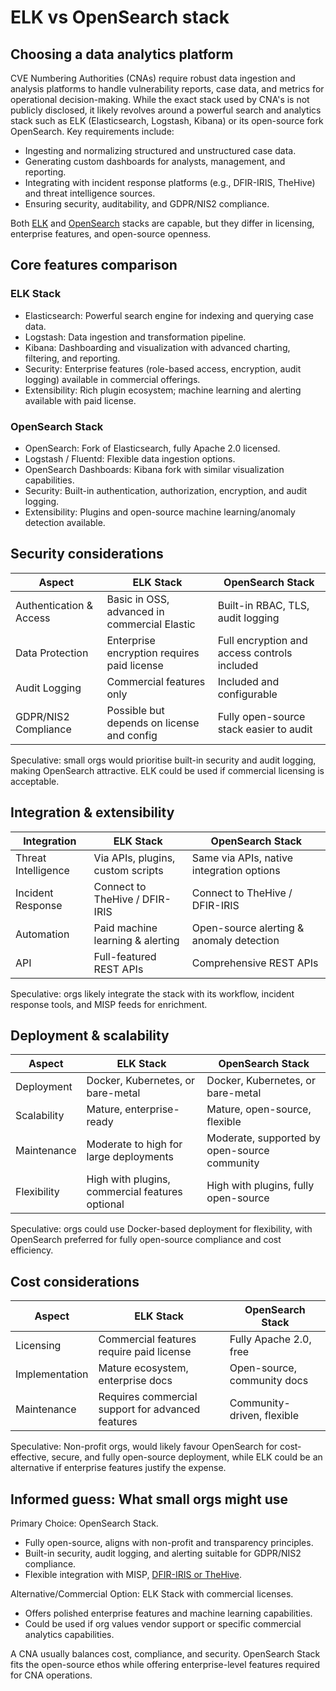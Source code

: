 # ELK vs OpenSearch stack

## Choosing a data analytics platform

CVE Numbering Authorities (CNAs) require robust data ingestion and analysis platforms to handle vulnerability reports, case data, and metrics for operational decision-making. While the exact stack used by CNA's is not publicly disclosed, it likely revolves around a powerful search and analytics stack such as ELK (Elasticsearch, Logstash, Kibana) or its open-source fork OpenSearch. Key requirements include:

* Ingesting and normalizing structured and unstructured case data.
* Generating custom dashboards for analysts, management, and reporting.
* Integrating with incident response platforms (e.g., DFIR-IRIS, TheHive) and threat intelligence sources.
* Ensuring security, auditability, and GDPR/NIS2 compliance.

Both [ELK](https://elastic-stack.readthedocs.io/en/latest/) and [OpenSearch](https://docs.opensearch.org/latest/) stacks are capable, but they differ in licensing, enterprise features, and open-source openness.

## Core features comparison

### ELK Stack

* Elasticsearch: Powerful search engine for indexing and querying case data.
* Logstash: Data ingestion and transformation pipeline.
* Kibana: Dashboarding and visualization with advanced charting, filtering, and reporting.
* Security: Enterprise features (role-based access, encryption, audit logging) available in commercial offerings.
* Extensibility: Rich plugin ecosystem; machine learning and alerting available with paid license.

### OpenSearch Stack

* OpenSearch: Fork of Elasticsearch, fully Apache 2.0 licensed.
* Logstash / Fluentd: Flexible data ingestion options.
* OpenSearch Dashboards: Kibana fork with similar visualization capabilities.
* Security: Built-in authentication, authorization, encryption, and audit logging.
* Extensibility: Plugins and open-source machine learning/anomaly detection available.

## Security considerations

| Aspect                  | ELK Stack                                    | OpenSearch Stack                             |
|-------------------------|----------------------------------------------|----------------------------------------------|
| Authentication & Access | Basic in OSS, advanced in commercial Elastic | Built-in RBAC, TLS, audit logging            |
| Data Protection         | Enterprise encryption requires paid license  | Full encryption and access controls included |
| Audit Logging           | Commercial features only                     | Included and configurable                    |
| GDPR/NIS2 Compliance    | Possible but depends on license and config   | Fully open-source stack easier to audit      |

Speculative: small orgs would prioritise built-in security and audit logging, making OpenSearch attractive. ELK could be used if commercial licensing is acceptable.

## Integration & extensibility

| Integration         | ELK Stack                         | OpenSearch Stack                          |
|---------------------|-----------------------------------|-------------------------------------------|
| Threat Intelligence | Via APIs, plugins, custom scripts | Same via APIs, native integration options |
| Incident Response   | Connect to TheHive / DFIR-IRIS    | Connect to TheHive / DFIR-IRIS            |
| Automation          | Paid machine learning & alerting  | Open-source alerting & anomaly detection  |
| API                 | Full-featured REST APIs           | Comprehensive REST APIs                   |

Speculative: orgs likely integrate the stack with its workflow, incident response tools, and MISP feeds for enrichment.

## Deployment & scalability

| Aspect      | ELK Stack                                       | OpenSearch Stack                             |
|-------------|-------------------------------------------------|----------------------------------------------|
| Deployment  | Docker, Kubernetes, or bare-metal               | Docker, Kubernetes, or bare-metal            |
| Scalability | Mature, enterprise-ready                        | Mature, open-source, flexible                |
| Maintenance | Moderate to high for large deployments          | Moderate, supported by open-source community |
| Flexibility | High with plugins, commercial features optional | High with plugins, fully open-source         |

Speculative: orgs could use Docker-based deployment for flexibility, with OpenSearch preferred for fully open-source compliance and cost efficiency.

## Cost considerations

| Aspect         | ELK Stack                                         | OpenSearch Stack            |
|----------------|---------------------------------------------------|-----------------------------|
| Licensing      | Commercial features require paid license          | Fully Apache 2.0, free      |
| Implementation | Mature ecosystem, enterprise docs                 | Open-source, community docs |
| Maintenance    | Requires commercial support for advanced features | Community-driven, flexible  |

Speculative: Non-profit orgs, would likely favour OpenSearch for cost-effective, secure, and fully open-source deployment, while ELK could be an alternative if enterprise features justify the expense.

## Informed guess: What small orgs might use

Primary Choice: OpenSearch Stack.

* Fully open-source, aligns with non-profit and transparency principles.
* Built-in security, audit logging, and alerting suitable for GDPR/NIS2 compliance.
* Flexible integration with MISP, [DFIR-IRIS or TheHive](thehive-vs-dfir-iris.md).

Alternative/Commercial Option: ELK Stack with commercial licenses.

* Offers polished enterprise features and machine learning capabilities.
* Could be used if org values vendor support or specific commercial analytics capabilities.

A CNA usually balances cost, compliance, and security. OpenSearch Stack fits the open-source ethos while offering enterprise-level features required for CNA operations.